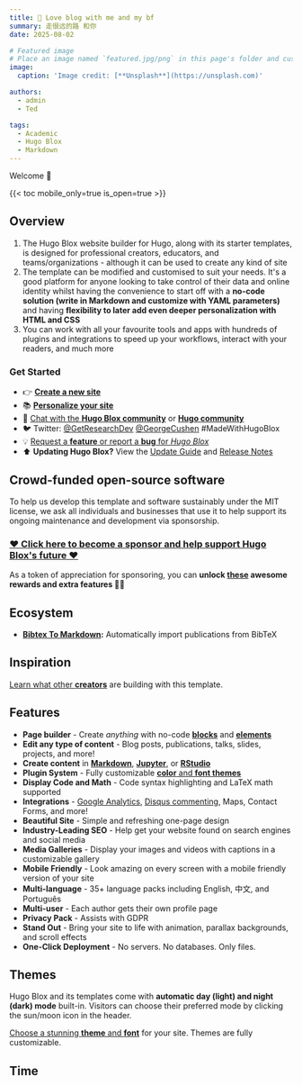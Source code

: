 ```yaml
---
title: 💟 Love blog with me and my bf
summary: 走很远的路 和你
date: 2025-08-02

# Featured image
# Place an image named `featured.jpg/png` in this page's folder and customize its options here.
image:
  caption: 'Image credit: [**Unsplash**](https://unsplash.com)'

authors:
  - admin
  - Ted

tags:
  - Academic
  - Hugo Blox
  - Markdown
---
```


Welcome 👋

{{< toc mobile_only=true is_open=true >}}

## Overview

1. The Hugo Blox website builder for Hugo, along with its starter templates, is designed for professional creators, educators, and teams/organizations - although it can be used to create any kind of site
2. The template can be modified and customised to suit your needs. It's a good platform for anyone looking to take control of their data and online identity whilst having the convenience to start off with a **no-code solution (write in Markdown and customize with YAML parameters)** and having **flexibility to later add even deeper personalization with HTML and CSS**
3. You can work with all your favourite tools and apps with hundreds of plugins and integrations to speed up your workflows, interact with your readers, and much more

[//]: # ([![The template is mobile first with a responsive design to ensure that your site looks stunning on every device.]&#40;https://raw.githubusercontent.com/wowchemy/wowchemy-hugo-modules/main/starters/academic/preview.png&#41;]&#40;https://hugoblox.com&#41;)

### Get Started

- 👉 [**Create a new site**](https://hugoblox.com/templates/)
- 📚 [**Personalize your site**](https://docs.hugoblox.com/)
- 💬 [Chat with the **Hugo Blox community**](https://discord.gg/z8wNYzb) or [**Hugo community**](https://discourse.gohugo.io)
- 🐦 Twitter: [@GetResearchDev](https://twitter.com/GetResearchDev) [@GeorgeCushen](https://twitter.com/GeorgeCushen) #MadeWithHugoBlox
- 💡 [Request a **feature** or report a **bug** for _Hugo Blox_](https://github.com/HugoBlox/hugo-blox-builder/issues)
- ⬆️ **Updating Hugo Blox?** View the [Update Guide](https://docs.hugoblox.com/reference/update/) and [Release Notes](https://github.com/HugoBlox/hugo-blox-builder/releases)

## Crowd-funded open-source software

To help us develop this template and software sustainably under the MIT license, we ask all individuals and businesses that use it to help support its ongoing maintenance and development via sponsorship.

### [❤️ Click here to become a sponsor and help support Hugo Blox's future ❤️](https://hugoblox.com/sponsor/)

As a token of appreciation for sponsoring, you can **unlock [these](https://hugoblox.com/sponsor/) awesome rewards and extra features 🦄✨**

## Ecosystem

- **[Bibtex To Markdown](https://github.com/GetRD/academic-file-converter):** Automatically import publications from BibTeX

## Inspiration

[Learn what other **creators**](https://hugoblox.com/creators/) are building with this template.

## Features

- **Page builder** - Create _anything_ with no-code [**blocks**](https://hugoblox.com/blocks/) and [**elements**](https://docs.hugoblox.com/reference/markdown/)
- **Edit any type of content** - Blog posts, publications, talks, slides, projects, and more!
- **Create content** in [**Markdown**](https://docs.hugoblox.com/reference/markdown/), [**Jupyter**](https://docs.hugoblox.com/getting-started/cms/), or [**RStudio**](https://docs.hugoblox.com/getting-started/cms/)
- **Plugin System** - Fully customizable [**color** and **font themes**](https://docs.hugoblox.com/getting-started/customize/)
- **Display Code and Math** - Code syntax highlighting and LaTeX math supported
- **Integrations** - [Google Analytics](https://analytics.google.com), [Disqus commenting](https://disqus.com), Maps, Contact Forms, and more!
- **Beautiful Site** - Simple and refreshing one-page design
- **Industry-Leading SEO** - Help get your website found on search engines and social media
- **Media Galleries** - Display your images and videos with captions in a customizable gallery
- **Mobile Friendly** - Look amazing on every screen with a mobile friendly version of your site
- **Multi-language** - 35+ language packs including English, 中文, and Português
- **Multi-user** - Each author gets their own profile page
- **Privacy Pack** - Assists with GDPR
- **Stand Out** - Bring your site to life with animation, parallax backgrounds, and scroll effects
- **One-Click Deployment** - No servers. No databases. Only files.

## Themes

Hugo Blox and its templates come with **automatic day (light) and night (dark) mode** built-in. Visitors can choose their preferred mode by clicking the sun/moon icon in the header.

[Choose a stunning **theme** and **font**](https://docs.hugoblox.com/getting-started/customize/) for your site. Themes are fully customizable.

## Time
<section class="relative my-20 py-20">
  <!-- ✅ 改为固定高度撑开线条 -->
  <div class="absolute top-0 left-1/2 transform -translate-x-1/2 w-1 bg-gray-300" style="height: 100%; min-height: 1000px;"></div>

  <!-- 时间点 1 -->
  <div class="flex items-center justify-between w-full mb-16">
    <div class="w-5/12 text-right pr-6">
      <h3 class="text-xl font-bold">出生</h3>
      <p class="text-sm text-gray-500">1990-01-01</p>
    </div>
    <div class="bg-black text-white text-sm rounded-full px-3 py-1 z-10">0岁</div>
    <div class="w-5/12"></div>
  </div>

  <!-- 时间点 2 -->
  <div class="flex items-center justify-between w-full mb-16">
    <div class="w-5/12"></div>
    <div class="bg-black text-white text-sm rounded-full px-3 py-1 z-10">18岁</div>
    <div class="w-5/12 pl-6">
      <h3 class="text-xl font-bold">考入安徽大学</h3>
      <p class="text-sm text-gray-500">2008-03-14</p>
    </div>
  </div>

  <!-- 时间点 3 -->
  <div class="flex items-center justify-between w-full mb-16">
    <div class="w-5/12 text-right pr-6">
      <h3 class="text-xl font-bold">加入科大讯飞</h3>
      <p class="text-sm text-gray-500">2012-03-14</p>
    </div>
    <div class="bg-black text-white text-sm rounded-full px-3 py-1 z-10">22岁</div>
    <div class="w-5/12"></div>
  </div>

  <!-- 时间点 4 -->
  <div class="flex items-center justify-between w-full mb-16">
    <div class="w-5/12"></div>
    <div class="bg-black text-white text-sm rounded-full px-3 py-1 z-10">24岁</div>
    <div class="w-5/12 pl-6">
      <h3 class="text-xl font-bold">加入字节跳动</h3>
      <p class="text-sm text-gray-500">2014-03-14</p>
    </div>
  </div>
</section>
